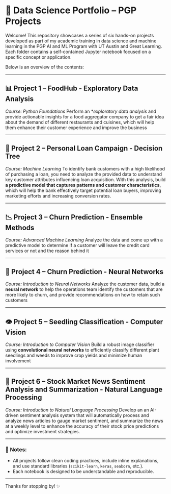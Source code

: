 # 🧠 Data Science Portfolio – PGP Projects

Welcome! This repository showcases a series of six hands-on projects developed as part of my academic training in data science and machine learning in the PGP AI and ML Program with UT Austin and Great Learning. Each folder contains a self-contained Jupyter notebook focused on a specific concept or application.

Below is an overview of the contents:

---

## 📊 Project 1 – FoodHub - Exploratory Data Analysis

*Course: Python Foundations*
Perform an **exploratory data analysis* and provide actionable insights for a food aggregator company to get a fair idea about the demand of different restaurants and cuisines, which will help them enhance their customer experience and improve the business

---

## 🌲 Project 2 – Personal Loan Campaign - Decision Tree

*Course: Machine Learning*
To identify bank customers with a high likelihood of purchasing a loan, you need to analyze the provided data to understand key customer attributes influencing loan acquisition. With this analysis, build **a predictive model that captures patterns and customer characteristics**, which will help the bank effectively target potential loan buyers, improving marketing efforts and increasing conversion rates.

---

## 📉 Project 3 – Churn Prediction - Ensemble Methods

*Course: Advanced Machine Learning*
Analyze the data and come up with a predictive model to determine if a customer will leave the credit card services or not and the reason behind it

---

## 🧠 Project 4 – Churn Prediction - Neural Networks
*Course: Introduction to Neural Networks*
Analyze the customer data, build a **neural network** to help the operations team identify the customers that are more likely to churn, and provide recommendations on how to retain such customers

---

## 👁️ Project 5 – Seedling Classification - Computer Vision
*Course: Introduction to Computer Vision*
Build a robust image classifier using **convolutional neural networks** to efficiently classify different plant seedlings and weeds to improve crop yields and minimize human involvement

---

## 💬 Project 6 – Stock Market News Sentiment Analysis and Summarization - Natural Language Processing 
*Course: Introduction to Natural Language Processing*
Develop an an AI-driven sentiment analysis system that will automatically process and analyze news articles to gauge market sentiment, and summarize the news at a weekly level to enhance the accuracy of their stock price predictions and optimize investment strategies.

---

### 📌 Notes:
- All projects follow clean coding practices, include inline explanations, and use standard libraries (`scikit-learn`, `keras`, `seaborn`, etc.).
- Each notebook is designed to be understandable and reproducible.

---

Thanks for stopping by! ✨